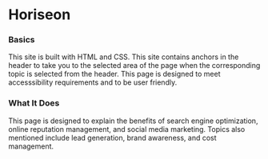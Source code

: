 # Horiseon

### Basics

  This site is built with HTML and CSS.  This site contains anchors in the header to take you to the selected area of the page when the corresponding topic is selected from the header.  This page is designed to meet accesssibility requirements and to be user friendly.

### What It Does
  
  This page is designed to explain the benefits of search engine optimization, online reputation management, and social media marketing.  Topics also mentioned include lead generation, brand awareness, and cost management.